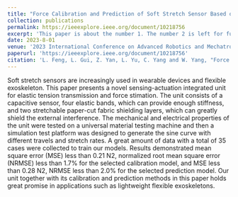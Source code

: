 ```yaml
---
title: "Force Calibration and Prediction of Soft Stretch Sensor Based on Deep Learning"
collection: publications
permalink: https://ieeexplore.ieee.org/document/10218756
excerpt: 'This paper is about the number 1. The number 2 is left for future work.'
date: 2023-8-01
venue: '2023 International Conference on Advanced Robotics and Mechatronics (ICARM)'
paperurl: 'https://ieeexplore.ieee.org/document/10218756'
citation: 'L. Feng, L. Gui, Z. Yan, L. Yu, C. Yang and W. Yang, "Force Calibration and Prediction of Soft Stretch Sensor Based on Deep Learning," 2023 International Conference on Advanced Robotics and Mechatronics (ICARM), Sanya, China, 2023, pp. 852-857, doi: 10.1109/ICARM58088.2023.10218756.'
---
```


Soft stretch sensors are increasingly used in wearable devices and flexible exoskeleton. This paper presents a novel sensing-actuation integrated unit for elastic tension transmission and force stimation. The unit consists of a capacitive sensor, four elastic bands, which can provide enough stiffness, and two stretchable paper-cut fabric shielding layers, which can greatly shield the external interference. The mechanical and electrical properties of the unit were tested on a universal material testing machine and then a simulation test platform was designed to generate the sine curve with different travels and stretch rates. A great amount of data with a total of 35 cases were collected to train our models. Results demonstrated mean square error (MSE) less than 0.21 N2, normalized root mean square error (NRMSE) less than 1.7% for the selected calibration model, and MSE less than 0.28 N2, NRMSE less than 2.0% for the selected prediction model. Our unit together with its calibration and prediction methods in this paper holds great promise in applications such as lightweight flexible exoskeletons.
